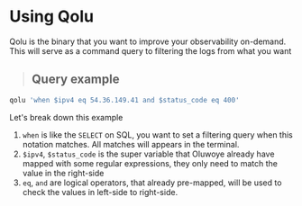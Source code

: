 # Using Qolu

Qolu is the binary that you want to improve your observability on-demand. This will serve as a command query to filtering the logs from what you want

> ## Query example

```sh
qolu 'when $ipv4 eq 54.36.149.41 and $status_code eq 400'
```

Let's break down this example

1. `when` is like the `SELECT` on SQL, you want to set a filtering query when this notation matches. All matches will appears in the terminal.
2. `$ipv4`, `$status_code` is the super variable that Oluwoye already have mapped with some regular expressions, they only need to match the value in the right-side
3. `eq`, `and` are logical operators, that already pre-mapped, will be used to check the values in left-side to right-side.
